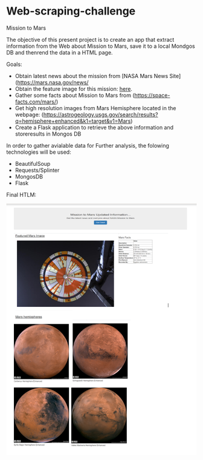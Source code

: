 # Web-scraping-challenge

Mission to Mars

The objective of this present project is to create an app that extract information from the Web about Mission to Mars, save it to a local Mondgos DB and thenrend the data in a HTML page.

Goals:
- Obtain latest news about the mission from  [NASA Mars News Site](https://mars.nasa.gov/news/
- Obtain the feature image for this mission: [here](https://www.jpl.nasa.gov/spaceimages/?search=&category=Mars).
- Gather some facts about Mission to Mars from (https://space-facts.com/mars/)
- Get high resolution images from Mars Hemisphere located in the webpage: (https://astrogeology.usgs.gov/search/results?q=hemisphere+enhanced&k1=target&v1=Mars)
- Create a Flask application to retrieve the above information and storeresults in Mongos DB


In order to gather avialable data for Further analysis, the folowing technologies will be used:

- BeautifulSoup
- Requests/Splinter
- MongosDB
- Flask


Final HTLM:


![Screenshot](App.PNG)
